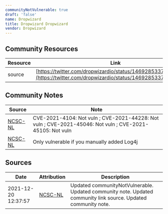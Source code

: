 ```yaml
---
communityNotVulnerable: true
draft: 'false'
name: Dropwizard
title: Dropwizard Dropwizard
vendor: Dropwizard
---
```



## Community Resources
| Resource | Link |
| --- | --- |
| source | [https://twitter.com/dropwizardio/status/1469285337524580359](https://twitter.com/dropwizardio/status/1469285337524580359) |

## Community Notes
| Source | Note |
| --- | --- |
| [NCSC-NL](https://github.com/NCSC-NL/log4shell/blob/main/software/README.md) | CVE-2021-4104: Not vuln ; CVE-2021-44228: Not vuln ; CVE-2021-45046: Not vuln ; CVE-2021-45105: Not vuln </ul> |
| [NCSC-NL](https://github.com/NCSC-NL/log4shell/blob/main/software/README.md) | Only vulnerable if you manually added Log4j |

## Sources
| Date | Attribution | Description |
| --- | --- | --- |
| 2021-12-20 12:37:57 | [NCSC-NL](https://github.com/NCSC-NL/log4shell/blob/main/software/README.md) | Updated communityNotVulnerable. Updated community note. Updated community link source. Updated community note.  |
